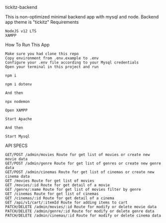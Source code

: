 tickitz-backend

This is non-optimized minimal backend app with mysql and node. Backend app theme is "tickitz"
Requirements

    NodeJS v12 LTS
    XAMPP

How To Run This App

    Make sure you had clone this repo
    Copy environment from .env.example to .env
    Configure your .env file according to your Mysql credentials
    Open your terminal in this project and run

    npm i

    npm i dotenv

    And then

    npx nodemon

    Open XAMPP

    Start Apache

    And then

    Start Mysql

API SPECS

    GET/POST /admin/movies Route for get list of movies or create new movie data
    GET/POST /admin/genre Route for get list of genres or create new genre data
    GET/POST /admin/cinemas Route for get list of cinemas or create new cinema data
    GET /movies Route for get list of movies
    GET /movies/:id Route for get detail of a movie
    GET /genre/:name Route for get list of movies filter by genre
    GET /cinemas Route for get list of cinemas
    GET /cinemas/:id Route for get detail of a cinema
    GET /api/v1/cart/:itemId Route for adding items to cart
    PATCH/DELETE /admin/movies/:id Route for modify or delete movie data
    PATCH/DELETE /admin/genre/:id Route for modify or delete genre data
    PATCH/DELETE /admin/cinemas/:id Route for modify or delete cinema data
